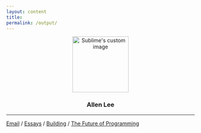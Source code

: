 ```yaml
---
layout: content
title: 
permalink: /output/
---
```


<p align="center">
  <img width="150" height="150" src="https://i.imgur.com/VdtzahZ.png" alt="Sublime's custom image"/>
</p>


<center><h3>Allen Lee</h3></center>




---

[Email](mailto:allenleein@gmail.com) / [Essays](https://allenleein.github.io/brains/) / [Building](https://allenleein.github.io/brains/projects/) / [The Future of Programming](https://allenleein.github.io/brains/fp/)